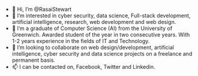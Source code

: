 - 👋 Hi, I’m @RasaiStewart
- 👀 I’m interested in cyber security, data science, Full-stack development, artificial intelligence, research, web development and web design.
- 🌱 I’m a graduate of Computer Science (AI) from the University of Greenwich. Awarded student of the year in two consecutive years. With 1-2 years experience in the fields of IT and Technology.
- 💞️ I’m looking to collaborate on web design/development, artificial intelligence, cyber security and data science projects on a freelance and permanent basis.
- 📫 I can be contacted on, Facebook, Twitter and Linkedin.
